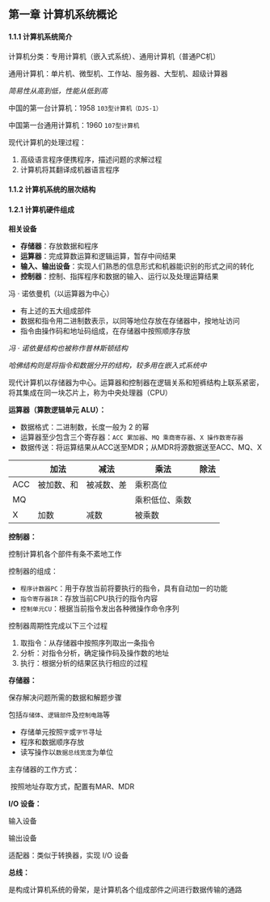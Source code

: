 ## 第一章 计算机系统概论

#### 1.1.1 计算机系统简介

计算机分类：专用计算机（嵌入式系统）、通用计算机（普通PC机）

通用计算机：单片机、微型机、工作站、服务器、大型机、超级计算器

*简易性从高到低，性能从低到高*

中国的第一台计算机：1958 `103型计算机（DJS-1）`

中国第一台通用计算机：1960 `107型计算机`



现代计算机的处理过程：

1. 高级语言程序便携程序，描述问题的求解过程
2. 计算机将其翻译成机器语言程序





#### **1.1.2 计算机系统的层次结构**



#### 1.2.1 计算机硬件组成

**相关设备**

- **存储器**：存放数据和程序
- **运算器**：完成算数运算和逻辑运算，暂存中间结果
- **输入、输出设备**：实现人们熟悉的信息形式和机器能识别的形式之间的转化
- **控制器**：控制、指挥程序和数据的输入、运行以及处理运算结果

冯 · 诺依曼机（以运算器为中心）

- 有上述的五大组成部件
- 数据和指令用二进制数表示，以同等地位存放在存储器中，按地址访问
- 指令由操作码和地址码组成，在存储器中按照顺序存放

*冯 · 诺依曼结构也被称作普林斯顿结构*

*哈佛结构则是将指令和数据分开的结构，较多用在嵌入式系统中*

现代计算机以存储器为中心。运算器和控制器在逻辑关系和短裤结构上联系紧密，将其集成在同一块芯片上，称为中央处理器（CPU）



**运算器（算数逻辑单元 ALU）：**

- 数据格式：二进制数，长度一般为 2 的幂
- 运算器至少包含三个寄存器：`ACC 累加器`、`MQ 乘商寄存器`、`X 操作数寄存器`
- 数据传送：将运算结果从ACC送至MDR；从MDR将源数据送至ACC、MQ、X

|      | 加法       | 减法       | 乘法           | 除法 |
| ---- | ---------- | ---------- | -------------- | ---- |
| ACC  | 被加数、和 | 被减数、差 | 乘积高位       |      |
| MQ   |            |            | 乘积低位、乘数 |      |
| X    | 加数       | 减数       | 被乘数         |      |



**控制器：**

控制计算机各个部件有条不紊地工作

控制器的组成：

- `程序计数器PC`：用于存放当前将要执行的指令，具有自动加一的功能
- `指令寄存器IR`：存放当前CPU执行的指令内容
- `控制单元CU`：根据当前指令发出各种微操作命令序列

控制器周期性完成以下三个过程

1. 取指令：从存储器中按照序列取出一条指令
2. 分析：对指令分析，确定操作码及操作数的地址
3. 执行：根据分析的结果区执行相应的过程



**存储器：**

保存解决问题所需的数据和解题步骤

包括`存储体`、`逻辑部件`及`控制电路`等

- 存储单元按照`字`或`字节`寻址
- 程序和数据顺序存放
- 读写操作以`数据总线宽度`为单位

主存储器的工作方式：

​	按照地址存取方式，配置有MAR、MDR





**I/O 设备：**

输入设备

输出设备

适配器：类似于转换器，实现 I/O 设备



**总线：**

是构成计算机系统的骨架，是计算机各个组成部件之间进行数据传输的通路
